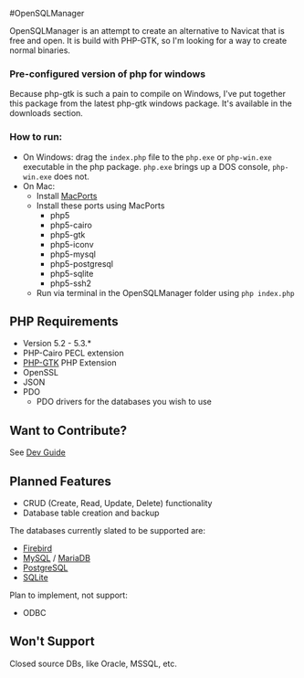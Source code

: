 #OpenSQLManager

OpenSQLManager is an attempt to create an alternative to Navicat that is free and open. It is build with PHP-GTK, so I'm looking for a way to create normal binaries. 

### Pre-configured version of php for windows
Because php-gtk is such a pain to compile on Windows, I've put together this package from the latest php-gtk windows package. It's available in the downloads section.

### How to run:
* On Windows: drag the `index.php` file to the `php.exe` or `php-win.exe` executable in the php package. `php.exe` brings up a DOS console, `php-win.exe` does not.
* On Mac: 
	* Install [MacPorts](http://guide.macports.org/#installing)
	* Install these ports using MacPorts
		* php5
		* php5-cairo
		* php5-gtk
		* php5-iconv
		* php5-mysql
		* php5-postgresql
		* php5-sqlite
		* php5-ssh2
	* Run via terminal in the OpenSQLManager folder using `php index.php`

## PHP Requirements
* Version 5.2 - 5.3.*
* PHP-Cairo PECL extension
* [PHP-GTK](http://gtk.php.net) PHP Extension
* OpenSSL
* JSON
* PDO
	* PDO drivers for the databases you wish to use

## Want to Contribute?
See [Dev Guide](https://github.com/aviat4ion/OpenSQLManager/blob/master/DEV_README.md)

## Planned Features
* CRUD (Create, Read, Update, Delete) functionality
* Database table creation and backup 

The databases currently slated to be supported are:

* [Firebird](http://www.firebirdsql.org/)
* [MySQL](http://www.mysql.com/) / [MariaDB](http://mariadb.org/)
* [PostgreSQL](http://www.postgresql.org)
* [SQLite](http://sqlite.org/)


Plan to implement, not support:

* ODBC


## Won't Support
Closed source DBs, like Oracle, MSSQL, etc. 